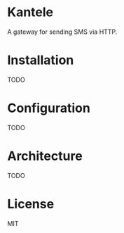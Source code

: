 # Kantele
A gateway for sending SMS via HTTP.

# Installation
TODO

# Configuration
TODO

# Architecture
TODO

# License
MIT

